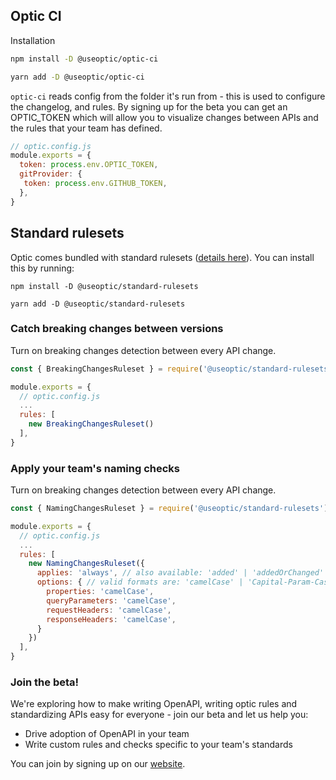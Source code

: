 ## Optic CI

Installation

```bash
npm install -D @useoptic/optic-ci
```

```bash
yarn add -D @useoptic/optic-ci
```

`optic-ci` reads config from the folder it's run from - this is used to configure the changelog, and rules. By signing up for the beta you can get an OPTIC_TOKEN which will allow you to visualize changes between APIs and the rules that your team has defined. 

```javascript
// optic.config.js
module.exports = {
  token: process.env.OPTIC_TOKEN,
  gitProvider: {
   token: process.env.GITHUB_TOKEN,
  },
}
```

## Standard rulesets

Optic comes bundled with standard rulesets ([details here](../standard-rulesets/README.md)). You can install this by running:

```
npm install -D @useoptic/standard-rulesets
```

```
yarn add -D @useoptic/standard-rulesets
```

### Catch breaking changes between versions

Turn on breaking changes detection between every API change.

```javascript
const { BreakingChangesRuleset } = require('@useoptic/standard-rulesets');

module.exports = {
  // optic.config.js
  ...
  rules: [
    new BreakingChangesRuleset()
  ],
}
```

### Apply your team's naming checks

Turn on breaking changes detection between every API change.

```javascript
const { NamingChangesRuleset } = require('@useoptic/standard-rulesets');

module.exports = {
  // optic.config.js
  ...
  rules: [
    new NamingChangesRuleset({
      applies: 'always', // also available: 'added' | 'addedOrChanged'
      options: { // valid formats are: 'camelCase' | 'Capital-Param-Case' | 'param-case' | 'PascalCase' | 'snake_case'
        properties: 'camelCase',
        queryParameters: 'camelCase',
        requestHeaders: 'camelCase',
        responseHeaders: 'camelCase',
      }
    })
  ],
}
```

### Join the beta!

We're exploring how to make writing OpenAPI, writing optic rules and standardizing APIs easy for everyone - join our beta and let us help you:
- Drive adoption of OpenAPI in your team
- Write custom rules and checks specific to your team's standards

You can join by signing up on our [website](https://www.useoptic.com/).
